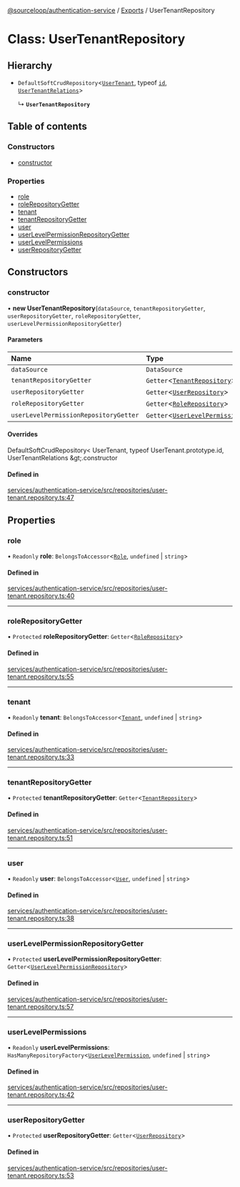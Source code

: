 [@sourceloop/authentication-service](../README.md) / [Exports](../modules.md) / UserTenantRepository

# Class: UserTenantRepository

## Hierarchy

- `DefaultSoftCrudRepository`<[`UserTenant`](UserTenant.md), typeof [`id`](UserTenant.md#id), [`UserTenantRelations`](../interfaces/UserTenantRelations.md)\>

  ↳ **`UserTenantRepository`**

## Table of contents

### Constructors

- [constructor](UserTenantRepository.md#constructor)

### Properties

- [role](UserTenantRepository.md#role)
- [roleRepositoryGetter](UserTenantRepository.md#rolerepositorygetter)
- [tenant](UserTenantRepository.md#tenant)
- [tenantRepositoryGetter](UserTenantRepository.md#tenantrepositorygetter)
- [user](UserTenantRepository.md#user)
- [userLevelPermissionRepositoryGetter](UserTenantRepository.md#userlevelpermissionrepositorygetter)
- [userLevelPermissions](UserTenantRepository.md#userlevelpermissions)
- [userRepositoryGetter](UserTenantRepository.md#userrepositorygetter)

## Constructors

### constructor

• **new UserTenantRepository**(`dataSource`, `tenantRepositoryGetter`, `userRepositoryGetter`, `roleRepositoryGetter`, `userLevelPermissionRepositoryGetter`)

#### Parameters

| Name | Type |
| :------ | :------ |
| `dataSource` | `DataSource` |
| `tenantRepositoryGetter` | `Getter`<[`TenantRepository`](TenantRepository.md)\> |
| `userRepositoryGetter` | `Getter`<[`UserRepository`](UserRepository.md)\> |
| `roleRepositoryGetter` | `Getter`<[`RoleRepository`](RoleRepository.md)\> |
| `userLevelPermissionRepositoryGetter` | `Getter`<[`UserLevelPermissionRepository`](UserLevelPermissionRepository.md)\> |

#### Overrides

DefaultSoftCrudRepository&lt;
  UserTenant,
  typeof UserTenant.prototype.id,
  UserTenantRelations
\&gt;.constructor

#### Defined in

[services/authentication-service/src/repositories/user-tenant.repository.ts:47](https://github.com/codeweb05/repo1/blob/ea19add/services/authentication-service/src/repositories/user-tenant.repository.ts#L47)

## Properties

### role

• `Readonly` **role**: `BelongsToAccessor`<[`Role`](Role.md), `undefined` \| `string`\>

#### Defined in

[services/authentication-service/src/repositories/user-tenant.repository.ts:40](https://github.com/codeweb05/repo1/blob/ea19add/services/authentication-service/src/repositories/user-tenant.repository.ts#L40)

___

### roleRepositoryGetter

• `Protected` **roleRepositoryGetter**: `Getter`<[`RoleRepository`](RoleRepository.md)\>

#### Defined in

[services/authentication-service/src/repositories/user-tenant.repository.ts:55](https://github.com/codeweb05/repo1/blob/ea19add/services/authentication-service/src/repositories/user-tenant.repository.ts#L55)

___

### tenant

• `Readonly` **tenant**: `BelongsToAccessor`<[`Tenant`](Tenant.md), `undefined` \| `string`\>

#### Defined in

[services/authentication-service/src/repositories/user-tenant.repository.ts:33](https://github.com/codeweb05/repo1/blob/ea19add/services/authentication-service/src/repositories/user-tenant.repository.ts#L33)

___

### tenantRepositoryGetter

• `Protected` **tenantRepositoryGetter**: `Getter`<[`TenantRepository`](TenantRepository.md)\>

#### Defined in

[services/authentication-service/src/repositories/user-tenant.repository.ts:51](https://github.com/codeweb05/repo1/blob/ea19add/services/authentication-service/src/repositories/user-tenant.repository.ts#L51)

___

### user

• `Readonly` **user**: `BelongsToAccessor`<[`User`](User.md), `undefined` \| `string`\>

#### Defined in

[services/authentication-service/src/repositories/user-tenant.repository.ts:38](https://github.com/codeweb05/repo1/blob/ea19add/services/authentication-service/src/repositories/user-tenant.repository.ts#L38)

___

### userLevelPermissionRepositoryGetter

• `Protected` **userLevelPermissionRepositoryGetter**: `Getter`<[`UserLevelPermissionRepository`](UserLevelPermissionRepository.md)\>

#### Defined in

[services/authentication-service/src/repositories/user-tenant.repository.ts:57](https://github.com/codeweb05/repo1/blob/ea19add/services/authentication-service/src/repositories/user-tenant.repository.ts#L57)

___

### userLevelPermissions

• `Readonly` **userLevelPermissions**: `HasManyRepositoryFactory`<[`UserLevelPermission`](UserLevelPermission.md), `undefined` \| `string`\>

#### Defined in

[services/authentication-service/src/repositories/user-tenant.repository.ts:42](https://github.com/codeweb05/repo1/blob/ea19add/services/authentication-service/src/repositories/user-tenant.repository.ts#L42)

___

### userRepositoryGetter

• `Protected` **userRepositoryGetter**: `Getter`<[`UserRepository`](UserRepository.md)\>

#### Defined in

[services/authentication-service/src/repositories/user-tenant.repository.ts:53](https://github.com/codeweb05/repo1/blob/ea19add/services/authentication-service/src/repositories/user-tenant.repository.ts#L53)
